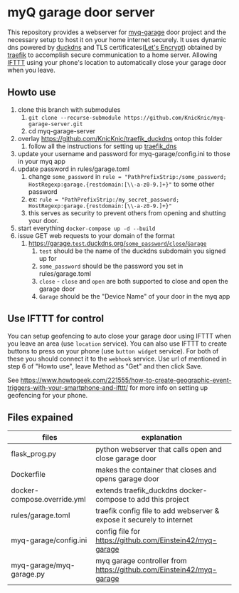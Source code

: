 # myQ garage door server
This repository provides a webserver for [myq-garage](https://github.com/Einstein42/myq-garage) door project and the necessary setup to host it on your home internet securely. It uses dynamic dns powered by [duckdns](https://duckdns.org) and TLS certificates([Let's Encrypt](https://letsencrypt.org)) obtained by [traefik](https://traefik.io) to accomplish secure communication to a home server. Allowing [IFTTT](https://ifttt.com) using your phone's location to automatically close your garage door when you leave.

## Howto use
1. clone this branch with submodules
    1. `git clone --recurse-submodule https://github.com/KnicKnic/myq-garage-server.git`
    1. cd myq-garage-server
1. overlay https://github.com/KnicKnic/traefik_duckdns ontop this folder
    1. follow all the instructions for setting up [traefik_dns](https://github.com/KnicKnic/traefik_duckdns/blob/master/README.md)
1. update your username and password for myq-garage/config.ini to those in your myq app
1. update password in rules/garage.toml
    1. change `some_password` in `rule = "PathPrefixStrip:/some_password; HostRegexp:garage.{restdomain:[\\-a-z0-9.]+}"` to some other password
    1. ex: `rule = "PathPrefixStrip:/my_secret_password; HostRegexp:garage.{restdomain:[\\-a-z0-9.]+}"`
    1. this serves as security to prevent others from opening and shutting your door.
1. start everything `docker-compose up -d --build`
1. issue GET web requests to your domain of the format
    1. [https://garage.`test`.duckdns.org/`some_password`/`close`/`Garage`](https://garage.test.duckdns.org/some_password/close/Garage)
        1. `test` should be the name of the duckdns subdomain you signed up for
        1. `some_password` should be the password you set in rules/garage.toml
        1. `close` - `close` and `open` are both supported to close and open the garage door
        1. `Garage` should be the "Device Name" of your door in the myq app

## Use IFTTT for control
You can setup geofencing to auto close your garage door using IFTTT when you leave an area (use `location` service). You can also use IFTTT to create buttons to press on your phone (use `button widget` service). For both of these you should connect it to the `webhook` service. Use url of mentioned in step 6 of "Howto use", leave Method as "Get" and then click Save.

See https://www.howtogeek.com/221555/how-to-create-geographic-event-triggers-with-your-smartphone-and-ifttt/ for more info on setting up geofencing for your phone.

## Files expained
files | explanation
--- | ---
flask_prog.py | python webserver that calls open and close garage door
Dockerfile | makes the container that closes and opens garage door
docker-compose.override.yml | extends traefik_duckdns docker-compose to add this project
rules/garage.toml | traefik config file to add webserver & expose it securely to internet
myq-garage/config.ini | config file for https://github.com/Einstein42/myq-garage
myq-garage/myq-garage.py | myq garage controller from https://github.com/Einstein42/myq-garage

